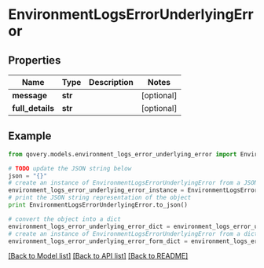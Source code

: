 # EnvironmentLogsErrorUnderlyingError


## Properties

Name | Type | Description | Notes
------------ | ------------- | ------------- | -------------
**message** | **str** |  | [optional] 
**full_details** | **str** |  | [optional] 

## Example

```python
from qovery.models.environment_logs_error_underlying_error import EnvironmentLogsErrorUnderlyingError

# TODO update the JSON string below
json = "{}"
# create an instance of EnvironmentLogsErrorUnderlyingError from a JSON string
environment_logs_error_underlying_error_instance = EnvironmentLogsErrorUnderlyingError.from_json(json)
# print the JSON string representation of the object
print EnvironmentLogsErrorUnderlyingError.to_json()

# convert the object into a dict
environment_logs_error_underlying_error_dict = environment_logs_error_underlying_error_instance.to_dict()
# create an instance of EnvironmentLogsErrorUnderlyingError from a dict
environment_logs_error_underlying_error_form_dict = environment_logs_error_underlying_error.from_dict(environment_logs_error_underlying_error_dict)
```
[[Back to Model list]](../README.md#documentation-for-models) [[Back to API list]](../README.md#documentation-for-api-endpoints) [[Back to README]](../README.md)



